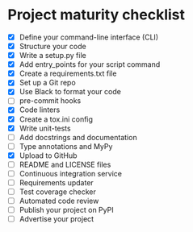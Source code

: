 # Project maturity checklist
- [x] Define your command-line interface (CLI)
- [x] Structure your code
- [x] Write a setup.py file
- [x] Add entry_points for your script command
- [x] Create a requirements.txt file
- [x] Set up a Git repo
- [x] Use Black to format your code
- [ ] pre-commit hooks
- [x] Code linters
- [x] Create a tox.ini config
- [x] Write unit-tests
- [ ] Add docstrings and documentation
- [ ] Type annotations and MyPy
- [x] Upload to GitHub
- [ ] README and LICENSE files
- [ ] Continuous integration service
- [ ] Requirements updater
- [ ] Test coverage checker
- [ ] Automated code review
- [ ] Publish your project on PyPI
- [ ] Advertise your project
